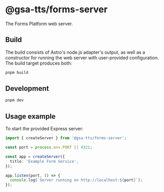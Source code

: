 # @gsa-tts/forms-server

The Forms Platform web server.

## Build

The build consists of Astro's node.js adapter's output, as well as a constructor for running the web server with user-provided configuration. The build target produces both:

```bash
pnpm build
```

## Development

```bash
pnpm dev
```

## Usage example

To start the provided Express server:

```typescript
import { createServer } from '@gsa-tts/forms-server';

const port = process.env.PORT || 4321;

const app = createServer({
  title: 'Example Form Service',
});

app.listen(port, () => {
  console.log(`Server running on http://localhost:${port}`);
});
```
